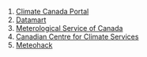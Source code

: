 1. [Climate Canada Portal](https://climatedata.ca) 
2. [Datamart](https://dd.weather.gc.ca/)
3. [Meterological Service of Canada](https://eccc-msc.github.io/open-data/readme_en/)
4. [Canadian Centre for Climate Services
](https://www.canada.ca/en/environment-climate-change/services/climate-change/canadian-centre-climate-services.html)
5. [Meteohack](https://www.hackworks.com/en/meteohack)

